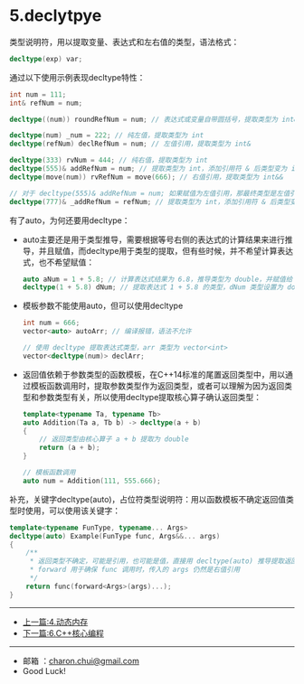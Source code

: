 5.declytpye
===

类型说明符，用以提取变量、表达式和左右值的类型，语法格式：

```c++
decltype(exp) var;
```
通过以下使用示例表现decltype特性：

```c++
int num = 111;
int& refNum = num;

decltype((num)) roundRefNum = num; // 表达式或变量自带圆括号，提取类型为 int&

decltype(num) _num = 222; // 纯左值，提取类型为 int
decltype(refNum) declRefNum = num; // 左值引用，提取类型为 int&

decltype(333) rvNum = 444; // 纯右值，提取类型为 int
decltype(555)& addRefNum = num; // 提取类型为 int，添加引用符 & 后类型变为 int&
decltype(move(num)) rvRefNum = move(666); // 右值引用，提取类型为 int&&

// 对于 decltype(555)& addRefNum = num; 如果赋值为左值引用，那最终类型是左值引用
decltype(777)& _addRefNum = refNum; // 提取类型为 int，添加引用符 & 后类型变为 int&
```

有了auto，为何还要用decltype：

-  auto主要还是用于类型推导，需要根据等号右侧的表达式的计算结果来进行推导，并且赋值，而decltype用于类型的提取，但有些时候，并不希望计算表达式，也不希望赋值：

	```c++
	auto aNum = 1 + 5.8; // 计算表达式结果为 6.8，推导类型为 double，并赋值给 aNum
	decltype(1 + 5.8) dNum; // 提取表达式 1 + 5.8 的类型，dNum 类型设置为 double，且并未初始化
	```
- 模板参数不能使用auto，但可以使用decltype

	```c++
	int num = 666;
	vector<auto> autoArr; // 编译报错，语法不允许
	
	// 使用 decltype 提取表达式类型，arr 类型为 vector<int>
	vector<decltype(num)> declArr;
	```
- 返回值依赖于参数类型的函数模板，在C++14标准的尾置返回类型中，用以通过模板函数调用时，提取参数类型作为返回类型，或者可以理解为因为返回类型和参数类型有关，所以使用decltype提取核心算子确认返回类型：

	```c++
	template<typename Ta, typename Tb>
	auto Addition(Ta a, Tb b) -> decltype(a + b)
	{
	    // 返回类型由核心算子 a + b 提取为 double
	    return (a + b);
	}
	
	// 模板函数调用
	auto num = Addition(111, 555.666);
	```

补充，关键字decltype(auto)，占位符类型说明符：用以函数模板不确定返回值类型时使用，可以使用该关键字：

```c++
template<typename FunType, typename... Args>
decltype(auto) Example(FunType func, Args&&... args)
{
    /**
     * 返回类型不确定，可能是引用，也可能是值，直接用 decltype(auto) 推导提取返回类型
     * forward 用于确保 func 调用时，传入的 args 仍然是右值引用
     */
    return func(forward<Args>(args)...);
}
```


------
- [上一篇:4.动态内存](https://github.com/CharonChui/CPPStudyNote/blob/main/C%2B%2B%E5%85%A5%E9%97%A8/4.%E5%8A%A8%E6%80%81%E5%86%85%E5%AD%98.md)
- [下一篇:6.C++核心编程](https://github.com/CharonChui/CPPStudyNote/blob/main/C%2B%2B%E5%85%A5%E9%97%A8/6.C%2B%2B%E6%A0%B8%E5%BF%83%E7%BC%96%E7%A8%8B.md)


---

- 邮箱 ：charon.chui@gmail.com  
- Good Luck! 

